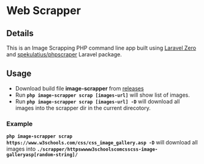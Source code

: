 # Web Scrapper

## Details
This is an Image Scrapping PHP command line app built using [Laravel Zero](https://github.com/laravel-zero/laravel-zero) and [spekulatius/phpscraper](https://github.com/spekulatius/phpscraper) Laravel package.

## Usage

- Download build file __image-scrapper__ from [releases](https://github.com/aliadhillon/image-scrapper/releases)
- Run __`php image-scrapper scrap [images-url]`__ will show list of images.
- Run __`php image-scrapper scrap [images-url] -D`__ will download all images into the scrapper dir in the current direcotory.

### Example

__`php image-scrapper scrap https://www.w3schools.com/css/css_image_gallery.asp -D`__ will download all images into __`./scrapper/httpswwww3schoolscomcsscss-image-galleryasp[random-string]/`__